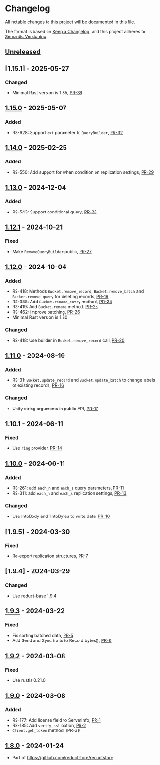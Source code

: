 # Changelog

All notable changes to this project will be documented in this file.

The format is based on [Keep a Changelog](https://keepachangelog.com/en/1.0.0/),
and this project adheres to [Semantic Versioning](https://semver.org/spec/v2.0.0.html).

## [Unreleased]

## [1.15.1] - 2025-05-27

### Changed

- Minimal Rust version is 1.85, [PR-36](https://github.com/reductstore/reduct-rs/pull/36)

## [1.15.0] - 2025-05-07

### Added

- RS-628: Support `ext` parameter to `QueryBuilder`, [PR-32](https://github.com/reductstore/reduct-rs/pull/32)

## [1.14.0] - 2025-02-25

### Added

- RS-550: Add support for when condition on replication settings, [PR-29](https://github.com/reductstore/reduct-rs/pull/29)

## [1.13.0] - 2024-12-04

### Added

- RS-543: Support conditional query, [PR-28](https://github.com/reductstore/reduct-rs/pull/28)

## [1.12.1] - 2024-10-21

### Fixed

- Make `RemoveQueryBuilder` public, [PR-27](https://github.com/reductstore/reduct-rs/pull/27)

## [1.12.0] - 2024-10-04

### Added

- RS-418: Methods `Bucket.remove_record`, `Bucket.remove_batch` and `Bucker.remove_query` for deleting records, [PR-19](https://github.com/reductstore/reduct-rs/pull/19)
- RS-388: Add `Bucket.rename_entry` method, [PR-24](https://github.com/reductstore/reduct-rs/pull/24)
- RS-419: Add `Bucket.rename` method. [PR-25](https://github.com/reductstore/reduct-rs/pull/25)
- RS-462: Improve batching, [PR-26](https://github.com/reductstore/reduct-rs/pull/26)
- Minimal Rust version is 1.80

### Changed

- RS-418: Use builder in `Bucket.remove_record` call, [PR-20](https://github.com/reductstore/reduct-rs/pull/20)

## [1.11.0] - 2024-08-19

### Added

- RS-31: `Bucket.update_record` and `Bucket.update_batch` to change labels of existing records, [PR-16](https://github.com/reductstore/reduct-rs/pull/16)

### Changed

- Unify string arguments in public API, [PR-17](https://github.com/reductstore/reduct-rs/pull/17)

## [1.10.1] - 2024-06-11

### Fixed

- Use `ring` provider, [PR-14](https://github.com/reductstore/reduct-rs/pull/14)

## [1.10.0] - 2024-06-11

### Added

- RS-261: add `each_n` and `each_s` query parameters, [PR-11](https://github.com/reductstore/reduct-rs/pull/11)
- RS-311: add `each_n` and `each_s` replication settings, [PR-13](https://github.com/reductstore/reduct-rs/pull/13)

### Changed

- Use IntoBody and `IntoBytes to write data, [PR-10](https://github.com/reductstore/reduct-rs/pull/10)

## [1.9.5] - 2024-03-30

### Fixed

* Re-export replication structures, [PR-7](https://github.com/reductstore/reduct-rs/pull/7)

## [1.9.4] - 2024-03-29

### Changed

* Use reduct-base 1.9.4

## [1.9.3] - 2024-03-22

### Fixed

* Fix sorting batched data, [PR-5](https://github.com/reductstore/reduct-rs/pull/5)
* Add Send and Sync traits to Record.bytes(), [PR-6](https://github.com/reductstore/reduct-rs/pull/6)

## [1.9.2] - 2024-03-08

### Fixed

* Use rustls 0.21.0

## [1.9.0] - 2024-03-08

### Added

* RS-177: Add license field to ServerInfo, [PR-1](https://github.com/reductstore/reduct-rs/pull/1)
* RS-185: Add `verify_ssl` option¸ [PR-2](https://github.com/reductstore/reduct-rs/pull/2)
* `Client.get_token` method, [PR-3](

## [1.8.0] - 2024-01-24

* Part of https://github.com/reductstore/reductstore

[Unreleased]: https://github.com/reductstore/reduct-rs/compare/v1.15.0...HEAD

[1.15.0]: https://github.com/reductstore/reduct-rs/compare/v1.14.0...v1.15.0

[1.14.0]: https://github.com/reductstore/reduct-rs/compare/v1.13.0...v1.14.0

[1.13.0]: https://github.com/reductstore/reduct-rs/compare/v1.12.1...v1.13.0

[1.12.1]: https://github.com/reductstore/reduct-rs/compare/v1.12.0...v1.12.1

[1.12.0]: https://github.com/reductstore/reduct-rs/compare/v1.11.0...v1.12.0

[1.11.0]: https://github.com/reductstore/reduct-rs/compare/v1.10.1...v1.11.0

[1.10.1]: https://github.com/reductstore/reduct-rs/compare/v1.10.0...v1.10.1

[1.10.0]: https://github.com/reductstore/reduct-rs/compare/v1.9.2...v1.10.0

[1.9.3]: https://github.com/reductstore/reduct-rs/compare/v1.9.2...v1.9.3

[1.9.2]: https://github.com/reductstore/reduct-rs/compare/v1.9.0...v1.9.2

[1.9.0]: https://github.com/reductstore/reduct-rs/compare/v1.8.0...v1.9.0

[1.8.0]: https://github.com/reductstore/reduct-rs/compare/tag/v1.8.0
